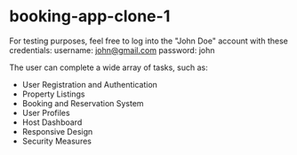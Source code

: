 # booking-app-clone-1

For testing purposes, feel free to log into the "John Doe" account with these credentials:
username: john@gmail.com
password: john

The user can complete a wide array of tasks, such as:
- User Registration and Authentication
- Property Listings
- Booking and Reservation System
- User Profiles
- Host Dashboard
- Responsive Design
- Security Measures

  
